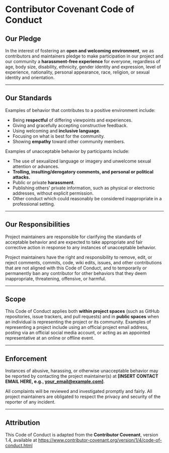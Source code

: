 ﻿# Contributor Covenant Code of Conduct

## Our Pledge

In the interest of fostering an **open and welcoming environment**, we as contributors and maintainers pledge to make participation in our project and our community a **harassment-free experience** for everyone, regardless of age, body size, disability, ethnicity, gender identity and expression, level of experience, nationality, personal appearance, race, religion, or sexual identity and orientation.

---

## Our Standards

Examples of behavior that contributes to a positive environment include:

* Being **respectful** of differing viewpoints and experiences.
* Giving and gracefully accepting constructive feedback.
* Using welcoming and **inclusive language**.
* Focusing on what is best for the community.
* Showing **empathy** toward other community members.

Examples of unacceptable behavior by participants include:

* The use of sexualized language or imagery and unwelcome sexual attention or advances.
* **Trolling, insulting/derogatory comments, and personal or political attacks.**
* Public or private **harassment**.
* Publishing others' private information, such as physical or electronic addresses, without explicit permission.
* Other conduct which could reasonably be considered inappropriate in a professional setting.

---

## Our Responsibilities

Project maintainers are responsible for clarifying the standards of acceptable behavior and are expected to take appropriate and fair corrective action in response to any instances of unacceptable behavior.

Project maintainers have the right and responsibility to remove, edit, or reject comments, commits, code, wiki edits, issues, and other contributions that are not aligned with this Code of Conduct, and to temporarily or permanently ban any contributor for other behaviors that they deem inappropriate, threatening, offensive, or harmful.

---

## Scope

This Code of Conduct applies both **within project spaces** (such as GitHub repositories, issue trackers, and pull requests) and in **public spaces** when an individual is representing the project or its community. Examples of representing a project include using an official project email address, posting via an official social media account, or acting as an appointed representative at an online or offline event.

---

## Enforcement

Instances of abusive, harassing, or otherwise unacceptable behavior may be reported by contacting the project maintainer(s) at **[INSERT CONTACT EMAIL HERE, e.g., your_email@example.com]**.

All complaints will be reviewed and investigated promptly and fairly. All project maintainers are obligated to respect the privacy and security of the reporter of any incident.

---

## Attribution

This Code of Conduct is adapted from the **Contributor Covenant**, version 1.4, available at https://www.contributor-covenant.org/version/1/4/code-of-conduct.html

